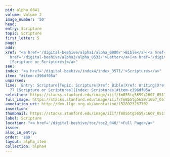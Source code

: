 ```yaml
---
pid: alpha_0841
volume: Volume 2
image_number: '50'
head:
entry: Scripture
topic: Scripture
first_letter: S
page:
add:
xref: "<a href='/digital-beehive/alpha1/alpha_0080/'>Bible</a>|<a href='/digital-beehive/alpha5/alpha_1072/'>Writing</a>|<a
  href='/digital-beehive/alpha3/alpha_0533/'>Letter</a>|<a href='/digital-beehive/num1/num_0078/'>77
  [Scripture or Scriptures]</a>"
see:
index: "<a href='/digital-beehive/index4/index_3571/'>Scriptures</a>"
item: "#item-c396df05a"
unparsed:
line: 'Entry: Scripture|Topic: Scripture|Xref: Bible|Xref: Writing|Xref: Letter|Xref:
  77 [Scripture or Scriptures]|Index: Scriptures|#item-c396df05a'
selection: https://stacks.stanford.edu/image/iiif/fm855tg5659/1607_0517/732,3063,3024,590/full/0/default.jpg
full_image: https://stacks.stanford.edu/image/iiif/fm855tg5659/1607_0517/full/full/0/default.jpg
annotation_uri: http://dev.llgc.org.uk/annotation/1528923257702
insertion:
thumbnail: https://stacks.stanford.edu/image/iiif/fm855tg5659/1607_0517/732,3063,600,180/250,/0/default.jpg
label: Scripture
location: "<a href='/digital-beehive/toc/toc2_040/'>Full Page</a>"
issue:
also_in_entry:
order: '189'
layout: alpha_item
collection: alpha4
---
```

